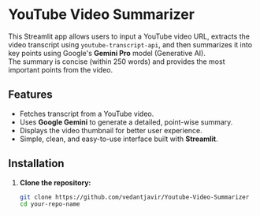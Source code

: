 # YouTube Video Summarizer

This Streamlit app allows users to input a YouTube video URL, extracts the video transcript using `youtube-transcript-api`, and then summarizes it into key points using Google's **Gemini Pro** model (Generative AI).  
The summary is concise (within 250 words) and provides the most important points from the video.

## Features
- Fetches transcript from a YouTube video.
- Uses **Google Gemini** to generate a detailed, point-wise summary.
- Displays the video thumbnail for better user experience.
- Simple, clean, and easy-to-use interface built with **Streamlit**.

## Installation

1. **Clone the repository:**
   ```bash
   git clone https://github.com/vedantjavir/Youtube-Video-Summarizer
   cd your-repo-name

